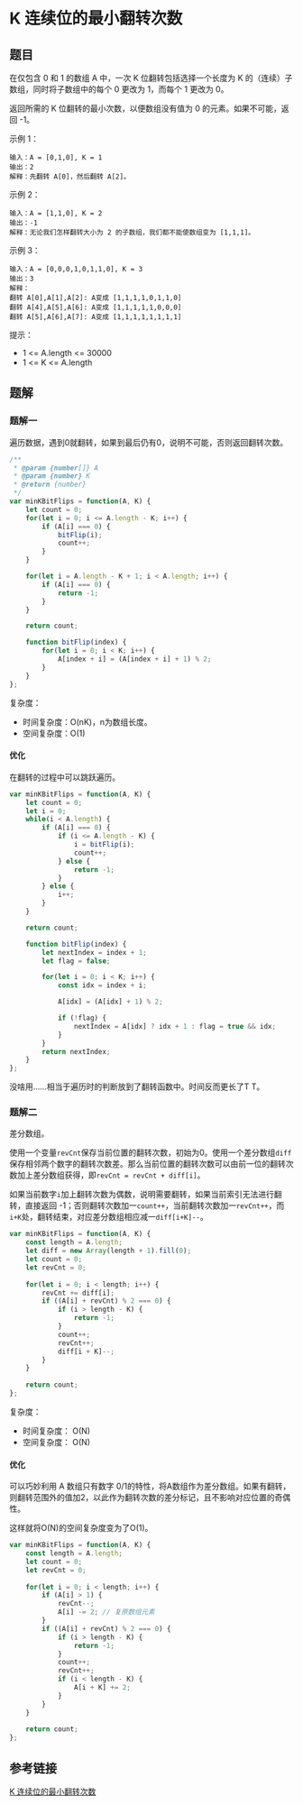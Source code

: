 # K 连续位的最小翻转次数

## 题目

在仅包含 0 和 1 的数组 A 中，一次 K 位翻转包括选择一个长度为 K 的（连续）子数组，同时将子数组中的每个 0 更改为 1，而每个 1 更改为 0。

返回所需的 K 位翻转的最小次数，以便数组没有值为 0 的元素。如果不可能，返回 -1。

示例 1：

```
输入：A = [0,1,0], K = 1
输出：2
解释：先翻转 A[0]，然后翻转 A[2]。
```


示例 2：

```
输入：A = [1,1,0], K = 2
输出：-1
解释：无论我们怎样翻转大小为 2 的子数组，我们都不能使数组变为 [1,1,1]。
```


示例 3：

```
输入：A = [0,0,0,1,0,1,1,0], K = 3
输出：3
解释：
翻转 A[0],A[1],A[2]: A变成 [1,1,1,1,0,1,1,0]
翻转 A[4],A[5],A[6]: A变成 [1,1,1,1,1,0,0,0]
翻转 A[5],A[6],A[7]: A变成 [1,1,1,1,1,1,1,1]
```


提示：

- 1 <= A.length <= 30000
- 1 <= K <= A.length

## 题解

### 题解一

遍历数据，遇到0就翻转，如果到最后仍有0，说明不可能，否则返回翻转次数。

```js
/**
 * @param {number[]} A
 * @param {number} K
 * @return {number}
 */
var minKBitFlips = function(A, K) {
    let count = 0;
    for(let i = 0; i <= A.length - K; i++) {
        if (A[i] === 0) {
            bitFlip(i);
            count++;
        }
    }

    for(let i = A.length - K + 1; i < A.length; i++) {
        if (A[i] === 0) {
            return -1;
        }
    }

    return count;

    function bitFlip(index) {
        for(let i = 0; i < K; i++) {
            A[index + i] = (A[index + i] + 1) % 2;
        }
    }
};
```

复杂度：

- 时间复杂度：O(nK)，n为数组长度。
- 空间复杂度：O(1)

#### 优化

在翻转的过程中可以跳跃遍历。

```js
var minKBitFlips = function(A, K) {
    let count = 0;
    let i = 0;
    while(i < A.length) {
        if (A[i] === 0) {
            if (i <= A.length - K) {
                i = bitFlip(i);
                count++;
            } else {
                return -1;
            }  
        } else {
            i++;
        }
    }

    return count;

    function bitFlip(index) {
        let nextIndex = index + 1;
        let flag = false;

        for(let i = 0; i < K; i++) {
            const idx = index + i;

            A[idx] = (A[idx] + 1) % 2;

            if (!flag) {
                nextIndex = A[idx] ? idx + 1 : flag = true && idx;
            }
        }
        return nextIndex;
    }
};
```

没啥用……相当于遍历时的判断放到了翻转函数中。时间反而更长了T T。



### 题解二

差分数组。

使用一个变量`revCnt`保存当前位置的翻转次数，初始为0。使用一个差分数组`diff`保存相邻两个数字的翻转次数差。那么当前位置的翻转次数可以由前一位的翻转次数加上差分数组获得，即`revCnt = revCnt + diff[i]`。

如果当前数字`i`加上翻转次数为偶数，说明需要翻转，如果当前索引无法进行翻转，直接返回 -1；否则翻转次数加一`count++`，当前翻转次数加一`revCnt++`，而`i+K`处，翻转结束，对应差分数组相应减一`diff[i+K]--`。

```js
var minKBitFlips = function(A, K) {
	const length = A.length;
    let diff = new Array(length + 1).fill(0);
    let count = 0;
    let revCnt = 0;
    
    for(let i = 0; i < length; i++) {
        revCnt += diff[i];
        if ((A[i] + revCnt) % 2 === 0) {
            if (i > length - K) {
                return -1;
            }
            count++;
            revCnt++;
            diff[i + K]--;
        }
    }
    
    return count;
};
```

复杂度：

- 时间复杂度： O(N)
- 空间复杂度： O(N)



#### 优化

可以巧妙利用 A 数组只有数字 0/1的特性，将A数组作为差分数组。如果有翻转，则翻转范围外的值加2，以此作为翻转次数的差分标记，且不影响对应位置的奇偶性。

这样就将O(N)的空间复杂度变为了O(1)。

```js
var minKBitFlips = function(A, K) {
    const length = A.length;
    let count = 0;
    let revCnt = 0;
    
    for(let i = 0; i < length; i++) {
        if (A[i] > 1) {
            revCnt--;
            A[i] -= 2; // 复原数组元素
        }
        if ((A[i] + revCnt) % 2 === 0) {
            if (i > length - K) {
                return -1;
            }
            count++;
            revCnt++;
            if (i < length - K) {
                A[i + K] += 2;
            }
        }
    }
    
    return count;
};
```



## 参考链接

[ K 连续位的最小翻转次数](https://leetcode-cn.com/problems/minimum-number-of-k-consecutive-bit-flips/)

